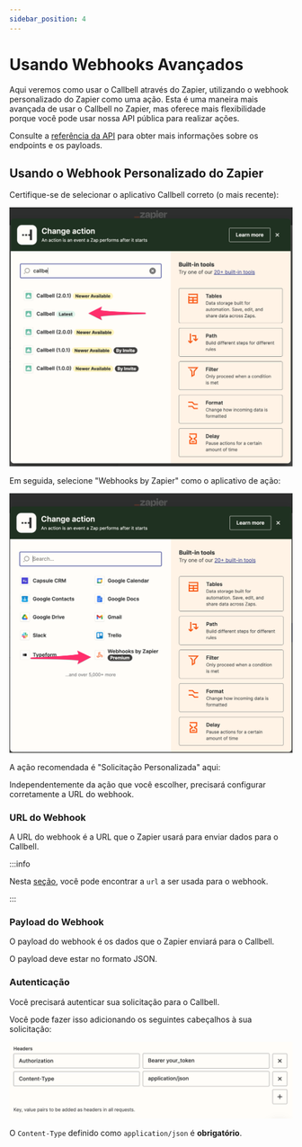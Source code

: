 ```yaml
---
sidebar_position: 4
---
```


# Usando Webhooks Avançados

Aqui veremos como usar o Callbell através do Zapier, utilizando o webhook personalizado do Zapier como uma ação.
Esta é uma maneira mais avançada de usar o Callbell no Zapier, mas oferece mais flexibilidade porque você pode usar nossa API pública para realizar ações.

Consulte a <a href="https://docs.callbell.eu/api/reference/introduction'">referência da API</a> para obter mais informações sobre os endpoints e os payloads.

## Usando o Webhook Personalizado do Zapier

Certifique-se de selecionar o aplicativo Callbell correto (o mais recente):

![Integração do Callbell](../assets/select-action.png)

Em seguida, selecione "Webhooks by Zapier" como o aplicativo de ação:

![Webhooks by Zapier](../assets/webhook.png)

A ação recomendada é "Solicitação Personalizada" aqui:

Independentemente da ação que você escolher, precisará configurar corretamente a URL do webhook.

### URL do Webhook

A URL do webhook é a URL que o Zapier usará para enviar dados para o Callbell.

:::info

Nesta [seção](https://docs.callbell.eu/api/reference/contacts_api/post_contacts), você pode encontrar a `url` a ser usada para o webhook.

:::

### Payload do Webhook

O payload do webhook é os dados que o Zapier enviará para o Callbell.

O payload deve estar no formato JSON.

### Autenticação

Você precisará autenticar sua solicitação para o Callbell.

Você pode fazer isso adicionando os seguintes cabeçalhos à sua solicitação:

![Cabeçalhos](../assets/headers.png)

O `Content-Type` definido como `application/json` é **obrigatório**.
